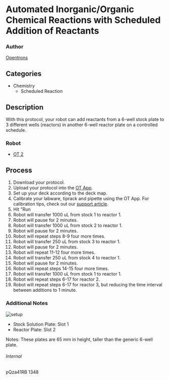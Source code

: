 # Automated Inorganic/Organic Chemical Reactions with Scheduled Addition of Reactants

### Author
[Opentrons](http://www.opentrons.com/)

## Categories
* Chemistry
    * Scheduled Reaction

## Description
With this protocol, your robot can add reactants from a 6-well stock plate to 3 different wells (reactors) in another 6-well reactor plate on a controlled schedule.

### Robot
* [OT 2](https://opentrons.com/ot-2)

## Process
1. Download your protocol.
2. Upload your protocol into the [OT App](https://opentrons.com/ot-app).
3. Set up your deck according to the deck map.
4. Calibrate your labware, tiprack and pipette using the OT App. For calibration tips, check out our [support article](https://support.opentrons.com/ot-2/getting-started-software-setup/deck-calibration).
5. Hit "Run
6. Robot will transfer 1000 uL from stock 1 to reactor 1.
7. Robot will pause for 2 minutes.
8. Robot will transfer 1000 uL from stock 2 to reactor 1.
9. Robot will pause for 2 minutes.
10. Robot will repeat steps 8-9 four more times.
11. Robot will transfer 250 uL from stock 3 to reactor 1.
12. Robot will pause for 2 minutes.
13. Robot will repeat 11-12 four more times.
14. Robot will transfer 250  uL from stock 4 to reactor 1.
15. Robot will pause for 2 minutes.
16. Robot will repeat steps 14-15 four more times.
17. Robot will transfer 1000 uL from stock 1 to reactor 1.
18. Robot will repeat steps 6-17 for reactor 2.
19. Robot will repeat steps 6-17 for reactor 3, but reducing the time interval between additions to 1 minute.

### Additional Notes
![setup](https://s3.amazonaws.com/opentrons-protocol-library-website/custom-README-images/1348-harvard-university/custom_6_well_plate.png)
* Stock Solution Plate: Slot 1
* Reactor Plate: Slot 2  

Notes: These plates are 65 mm in height, taller than the generic 6-well plate.

###### Internal
pQza41RB
1348
